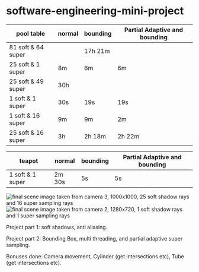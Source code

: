 # software-engineering-mini-project



| pool table       |   normal    |   bounding   | Partial Adaptive and bounding|
|------------------|-------------|--------------|------------------------------|
|81 soft & 64 super|             | 17h 21m      |                              |
|25 soft & 1 super|      8m      |      6m      |           6m                 |
|25 soft & 49 super|    30h      |              |                              |
|1 soft & 1 super|    30s        |    19s       |            19s               |
|1 soft & 16 super|   9m         |        9m    |            2m                |
|25 soft & 16 super|     3h       |       2h 18m      |             2h 22m     |


|teapot            |    normal   |     bounding | Partial Adaptive and bounding|
|------------------|-------------|--------------|------------------------------|
|1 soft & 1 super  |      2m 30s |     5s       |                5s            |


![final scene image taken from camera 3, 1000x1000, 25 soft shadow rays and 16 super sampling rays](https://cdn-144.anonfiles.com/7cebG21cu5/4501d1bb-1623922552/PoolTableC3.png)
![final scene image taken from camera 2, 1280x720, 1 soft shadow rays and 1 super sampling rays](https://cdn-116.anonfiles.com/P1e4G01eu6/96164d8b-1623922660/PoolTableC2.png)

Project part 1: 
soft shadows, 
anti aliasing.

Project part 2: 
Bounding Box, 
multi threading, 
and partial adaptive super sampling.

Bonuses done: 
Camera movement, 
Cylinder (get intersections etc), 
Tube (get intersections etc).
